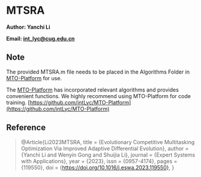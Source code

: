 # MTSRA

**Author: Yanchi Li**

**Email: int_lyc@cug.edu.cn**

## Note

The provided MTSRA.m file needs to be placed in the Algorithms Folder in [MTO-Platform](https://github.com/intLyc/MTO-Platform) for use.

The [MTO-Platform](https://github.com/intLyc/MTO-Platform) has incorporated relevant algorithms and provides convenient functions. We highly recommend using MTO-Platform for code training. [https://github.com/intLyc/MTO-Platform](https://github.com/intLyc/MTO-Platform)

## Reference

>  @Article{Li2023MTSRA,
>    title      = {Evolutionary Competitive Multitasking Optimization Via Improved Adaptive Differential Evolution},
>    author     = {Yanchi Li and Wenyin Gong and Shuijia Li},
>    journal    = {Expert Systems with Applications},
>    year       = {2023},
>    issn       = {0957-4174},
>    pages      = {119550},
>    doi        = {https://doi.org/10.1016/j.eswa.2023.119550},
>  }
